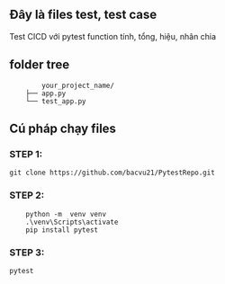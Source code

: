 ## Đây là files test, test case 
Test CICD với pytest function tính, tổng, hiệu, nhân chia 

## folder tree
``` 
        your_project_name/
    ├── app.py
    └── test_app.py
```
## Cú pháp chạy files

### STEP 1: 
    git clone https://github.com/bacvu21/PytestRepo.git
### STEP 2:
```
    python -m  venv venv 
    .\venv\Scripts\activate
    pip install pytest
```
### STEP 3:    
    pytest
